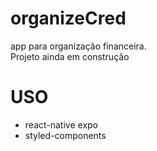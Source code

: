 # organizeCred
app para organização financeira.  
Projeto ainda em construção

# USO 
- react-native expo
- styled-components 
